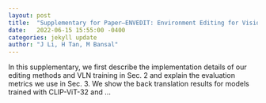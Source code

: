 ```yaml
---
layout: post
title:  "Supplementary for Paper–ENVEDIT: Environment Editing for Vision-and-Language Navigation"
date:   2022-06-15 15:55:00 -0400
categories: jekyll update
author: "J Li, H Tan, M Bansal"
---
```

In this supplementary, we first describe the implementation details of our editing methods and VLN training in Sec. 2 and explain the evaluation metrics we use in Sec. 3. We show the back translation results for models trained with CLIP-ViT-32 and …
